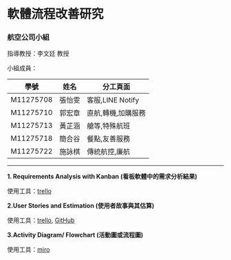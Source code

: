 # 軟體流程改善研究
### 航空公司小組
指導教授：李文廷 教授 

小組成員：

| 學號 | 姓名 | 分工頁面 |
|--------|--------|--------|
|M11275708|張怡雯|客服,LINE Notify|
|M11275710|郭宏章|直航,轉機,加購服務|
|M11275713|黃芷涵|艙等,特殊航班|
|M11275718|簡合谷|餐點,友善服務|
|M11275722|施詠棋|傳統航控,廉航|
---
**1. Requirements Analysis with Kanban
(看板軟體中的需求分析結果)**

使用工具：[trello](https://trello.com/b/nCzmqi0p/%E9%9C%80%E6%B1%82%E6%94%B6%E9%9B%86%E8%88%AA%E7%A9%BA%E5%85%AC%E5%8F%B8%E7%B6%B2%E7%AB%99)

**2.User Stories and Estimation 
(使用者故事與其估算)**

使用工具：[trello](https://trello.com/b/nCzmqi0p/%E9%9C%80%E6%B1%82%E6%94%B6%E9%9B%86%E8%88%AA%E7%A9%BA%E5%85%AC%E5%8F%B8%E7%B6%B2%E7%AB%99),
[GitHub](https://github.com/users/yiwunjhang/projects/1/views/1) 

**3.Activity Diagram/ Flowchart 
(活動圖或流程圖)**

使用工具：[miro](https://miro.com/app/board/uXjVLLkdz54=/)
